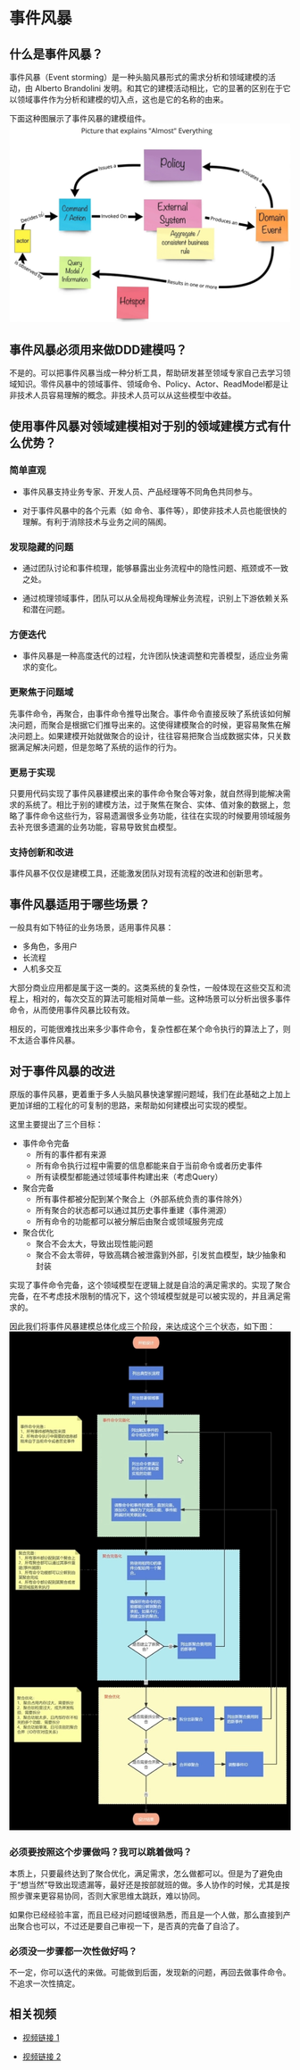 # 事件风暴

## 什么是事件风暴？

事件风暴（Event storming）是一种头脑风暴形式的需求分析和领域建模的活动，由 Alberto Brandolini 发明。和其它的建模活动相比，它的显著的区别在于它以领域事件作为分析和建模的切入点，这也是它的名称的由来。

下面这种图展示了事件风暴的建模组件。
![图片1](./event-storming1.png)

## 事件风暴必须用来做DDD建模吗？
不是的。可以把事件风暴当成一种分析工具，帮助研发甚至领域专家自己去学习领域知识。零件风暴中的领域事件、领域命令、Policy、Actor、ReadModel都是让非技术人员容易理解的概念。非技术人员可以从这些模型中收益。

## 使用事件风暴对领域建模相对于别的领域建模方式有什么优势？

### 简单直观

- 事件风暴支持业务专家、开发人员、产品经理等不同角色共同参与。

- 对于事件风暴中的各个元素（如 命令、事件等），即使非技术人员也能很快的理解。有利于消除技术与业务之间的隔阂。

### 发现隐藏的问题

- 通过团队讨论和事件梳理，能够暴露出业务流程中的隐性问题、瓶颈或不一致之处。

- 通过梳理领域事件，团队可以从全局视角理解业务流程，识别上下游依赖关系和潜在问题。

### 方便迭代

- 事件风暴是一种高度迭代的过程，允许团队快速调整和完善模型，适应业务需求的变化。

### 更聚焦于问题域 
先事件命令，再聚合，由事件命令推导出聚合。事件命令直接反映了系统该如何解决问题，而聚合是根据它们推导出来的。这使得建模聚合的时候，更容易聚焦在解决问题上。如果建模开始就做聚合的设计，往往容易把聚合当成数据实体，只关数据满足解决问题，但是忽略了系统的运作的行为。

### 更易于实现
只要用代码实现了事件风暴建模出来的事件命令聚合等对象，就自然得到能解决需求的系统了。相比于别的建模方法，过于聚焦在聚合、实体、值对象的数据上，忽略了事件命令这些行为，容易遗漏很多业务功能，往往在实现的时候要用领域服务去补充很多遗漏的业务功能，容易导致贫血模型。

### 支持创新和改进

事件风暴不仅仅是建模工具，还能激发团队对现有流程的改进和创新思考。

## 事件风暴适用于哪些场景？
一般具有如下特征的业务场景，适用事件风暴：
* 多角色，多用户
* 长流程
* 人机多交互

大部分商业应用都是属于这一类的。这类系统的复杂性，一般体现在这些交互和流程上，相对的，每次交互的算法可能相对简单一些。这种场景可以分析出很多事件命令，从而使用事件风暴比较有效。

相反的，可能很难找出来多少事件命令，复杂性都在某个命令执行的算法上了，则不太适合事件风暴。

## 对于事件风暴的改进
原版的事件风暴，更着重于多人头脑风暴快速掌握问题域，我们在此基础之上加上更加详细的工程化的可复制的思路，来帮助如何建模出可实现的模型。

这里主要提出了三个目标：
* 事件命令完备
  * 所有的事件都有来源
  * 所有命令执行过程中需要的信息都能来自于当前命令或者历史事件
  * 所有读模型都能通过领域事件构建出来（考虑Query）
* 聚合完备
  * 所有事件都被分配到某个聚合上（外部系统负责的事件除外）
  * 所有聚合的状态都可以通过其历史事件重建（事件溯源）
  * 所有命令的功能都可以被分解后由聚合或领域服务完成
* 聚合优化
  * 聚合不会太大，导致出现性能问题
  * 聚合不会太零碎，导致高耦合被泄露到外部，引发贫血模型，缺少抽象和封装


实现了事件命令完备，这个领域模型在逻辑上就是自洽的满足需求的。实现了聚合完备，在不考虑技术限制的情况下，这个领域模型就是可以被实现的，并且满足需求的。

因此我们将事件风暴建模总体化成三个阶段，来达成这个三个状态，如下图：
![图片2](./event-storming2.png)

### 必须要按照这个步骤做吗？我可以跳着做吗？
本质上，只要最终达到了聚合优化，满足需求，怎么做都可以。但是为了避免由于“想当然”导致出现遗漏等，最好还是按部就班的做。多人协作的时候，尤其是按照步骤来更容易协同，否则大家思维太跳跃，难以协同。

如果你已经经验丰富，而且已经对问题域很熟悉，而且是一个人做，那么直接到产出聚合也可以，不过还是要自己审视一下，是否真的完备了自洽了。

### 必须没一步骤都一次性做好吗？
不一定，你可以迭代的来做。可能做到后面，发现新的问题，再回去做事件命令。不追求一次性搞定。



## 相关视频

- [视频链接 1](https://www.bilibili.com/video/BV1Ma4y1d7ea)

- [视频链接 2](https://www.bilibili.com/video/BV1664y1G79b)
